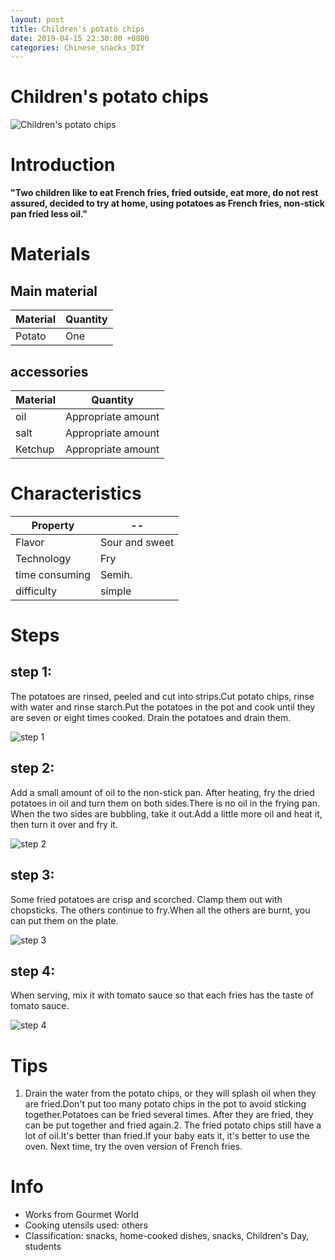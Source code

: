 ```yaml
---
layout: post
title: Children's potato chips
date: 2019-04-15 22:30:00 +0800
categories: Chinese_snacks_DIY
---
```


# Children's potato chips

![Children's potato chips]({{site.baseurl}}/img/452845/452845.jpg)

# Introduction

**"Two children like to eat French fries, fried outside, eat more, do not rest assured, decided to try at home, using potatoes as French fries, non-stick pan fried less oil."**

# Materials


## Main material

Material|Quantity
--|--
Potato|One

## accessories

Material|Quantity
--|--
oil|Appropriate amount
salt|Appropriate amount
Ketchup|Appropriate amount

# Characteristics

Property|--
--|--
Flavor|Sour and sweet
Technology|Fry
time consuming|Semih.
difficulty|simple

# Steps

## step 1:

The potatoes are rinsed, peeled and cut into strips.Cut potato chips, rinse with water and rinse starch.Put the potatoes in the pot and cook until they are seven or eight times cooked. Drain the potatoes and drain them.

![step 1]({{site.baseurl}}/img/452845/1.jpg)

## step 2:

Add a small amount of oil to the non-stick pan. After heating, fry the dried potatoes in oil and turn them on both sides.There is no oil in the frying pan. When the two sides are bubbling, take it out.Add a little more oil and heat it, then turn it over and fry it.

![step 2]({{site.baseurl}}/img/452845/2.jpg)

## step 3:

Some fried potatoes are crisp and scorched. Clamp them out with chopsticks. The others continue to fry.When all the others are burnt, you can put them on the plate.

![step 3]({{site.baseurl}}/img/452845/3.jpg)

## step 4:

When serving, mix it with tomato sauce so that each fries has the taste of tomato sauce.

![step 4]({{site.baseurl}}/img/452845/4.jpg)

# Tips

1. Drain the water from the potato chips, or they will splash oil when they are fried.Don't put too many potato chips in the pot to avoid sticking together.Potatoes can be fried several times. After they are fried, they can be put together and fried again.2. The fried potato chips still have a lot of oil.It's better than fried.If your baby eats it, it's better to use the oven. Next time, try the oven version of French fries.

# Info

- Works from Gourmet World
- Cooking utensils used: others
- Classification: snacks, home-cooked dishes, snacks, Children's Day, students